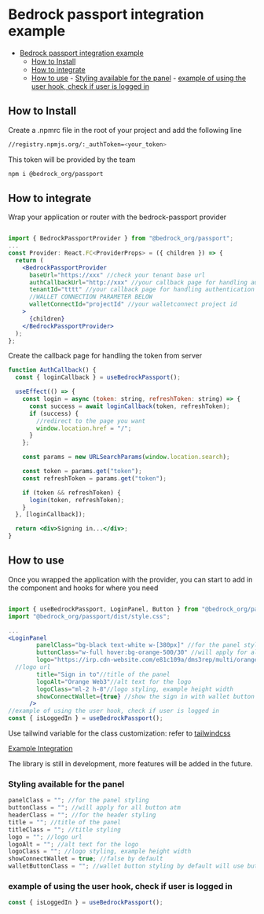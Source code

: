 # Bedrock passport integration example

<!--toc:start-->

- [Bedrock passport integration example](#bedrock-passport-integration-example)
  - [How to Install](#how-to-install)
  - [How to integrate](#how-to-integrate)
  - [How to use](#how-to-use) - [Styling available for the panel](#styling-available-for-the-panel) - [example of using the user hook, check if user is logged in](#example-of-using-the-user-hook-check-if-user-is-logged-in)
  <!--toc:end-->

## How to Install

Create a .npmrc file in the root of your project and add the following line

```bash
//registry.npmjs.org/:_authToken=<your_token>
```

This token will be provided by the team

```bash
npm i @bedrock_org/passport
```

## How to integrate

Wrap your application or router with the bedrock-passport provider

```jsx

import { BedrockPassportProvider } from "@bedrock_org/passport";
...
const Provider: React.FC<ProviderProps> = ({ children }) => {
  return (
    <BedrockPassportProvider
      baseUrl="https://xxx" //check your tenant base url
      authCallbackUrl="http://xxx" //your callback page for handling authentication
      tenantId="tttt" //your callback page for handling authentication
      //WALLET CONNECTION PARAMETER BELOW
      walletConnectId="projectId" //your walletconnect project id
    >
      {children}
    </BedrockPassportProvider>
  );
};

```

Create the callback page for handling the token from server

```jsx
function AuthCallback() {
  const { loginCallback } = useBedrockPassport();

  useEffect(() => {
    const login = async (token: string, refreshToken: string) => {
      const success = await loginCallback(token, refreshToken);
      if (success) {
        //redirect to the page you want
        window.location.href = "/";
      }
    };

    const params = new URLSearchParams(window.location.search);

    const token = params.get("token");
    const refreshToken = params.get("token");

    if (token && refreshToken) {
      login(token, refreshToken);
    }
  }, [loginCallback]);

  return <div>Signing in...</div>;
}
```

## How to use

Once you wrapped the application with the provider,
you can start to add in the component and hooks for where you need

```jsx

import { useBedrockPassport, LoginPanel, Button } from "@bedrock_org/passport";
import "@bedrock_org/passport/dist/style.css";

...
<LoginPanel
        panelClass="bg-black text-white w-[380px]" //for the panel styling
        buttonClass="w-full hover:bg-orange-500/30" //will apply for all button atm
        logo="https://irp.cdn-website.com/e81c109a/dms3rep/multi/orange-logo-v1a-20240228.svg"
  //logo url
        title="Sign in to"//title of the panel
        logoAlt="Orange Web3"//alt text for the logo
        logoClass="ml-2 h-8"//logo styling, example height width
        showConnectWallet={true} //show the sign in with wallet button
      />
//example of using the user hook, check if user is logged in
const { isLoggedIn } = useBedrockPassport();
```

Use tailwind variable for the class customization: refer to [tailwindcss](https://tailwindcss.com/docs)

[Example Integration](https://github.com/rfl-nftplatform/bedrock-passport-example)

The library is still in development, more features will be added in the future.

### Styling available for the panel

```jsx
panelClass = ""; //for the panel styling
buttonClass = ""; //will apply for all button atm
headerClass = ""; //for the header styling
title = ""; //title of the panel
titleClass = ""; //title styling
logo = ""; //logo url
logoAlt = ""; //alt text for the logo
logoClass = ""; //logo styling, example height width
showConnectWallet = true; //false by default
walletButtonClass = ""; //wallet button styling by default will use buttonClass
```

### example of using the user hook, check if user is logged in

```jsx
const { isLoggedIn } = useBedrockPassport();
```
